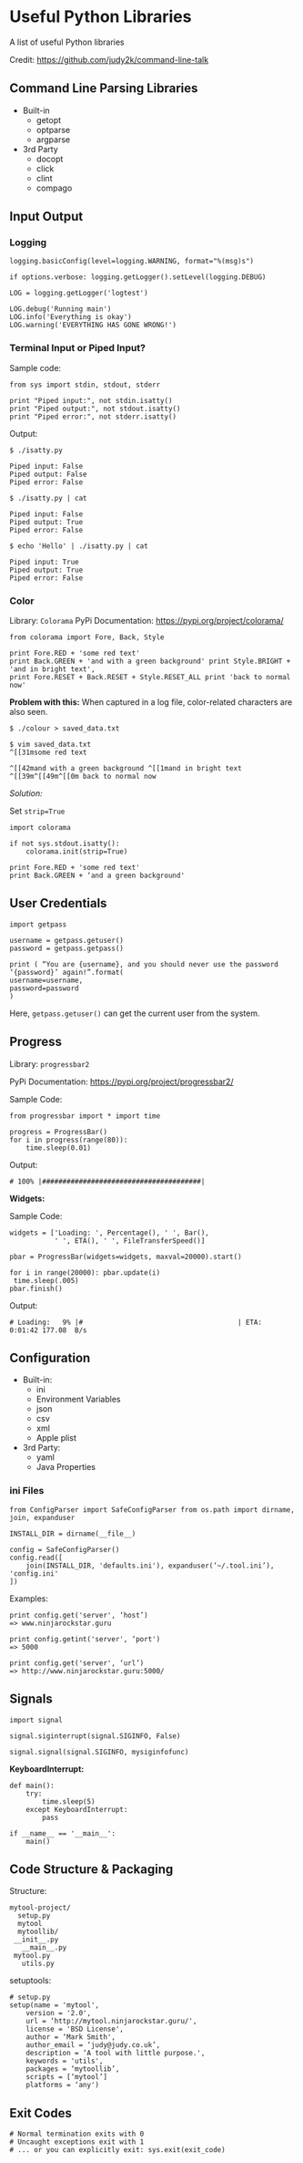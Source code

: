 # Useful Python Libraries

A list of useful Python libraries

Credit: https://github.com/judy2k/command-line-talk

## Command Line Parsing Libraries
* Built-in
  - getopt 
  - optparse
  - argparse
* 3rd Party
	- docopt
	- click
	- clint
	- compago

## Input Output

### Logging
```
logging.basicConfig(level=logging.WARNING, format="%(msg)s")

if options.verbose: logging.getLogger().setLevel(logging.DEBUG)

LOG = logging.getLogger('logtest') 

LOG.debug('Running main')
LOG.info('Everything is okay')
LOG.warning('EVERYTHING HAS GONE WRONG!')
```

### Terminal Input or Piped Input?

Sample code:
```
from sys import stdin, stdout, stderr

print "Piped input:", not stdin.isatty()
print "Piped output:", not stdout.isatty()
print "Piped error:", not stderr.isatty()
```

Output:
```
$ ./isatty.py 

Piped input: False
Piped output: False
Piped error: False  

$ ./isatty.py | cat 

Piped input: False
Piped output: True
Piped error: False 

$ echo 'Hello' | ./isatty.py | cat 

Piped input: True
Piped output: True
Piped error: False
```

### Color

Library: `Colorama`
PyPi Documentation: https://pypi.org/project/colorama/

```
from colorama import Fore, Back, Style  

print Fore.RED + 'some red text'  
print Back.GREEN + 'and with a green background' print Style.BRIGHT + 'and in bright text',
print Fore.RESET + Back.RESET + Style.RESET_ALL print 'back to normal now'
```

**Problem with this:**
When captured in a log file, color-related characters are also seen.
```
$ ./colour > saved_data.txt
  
$ vim saved_data.txt  
^[[31msome red text

^[[42mand with a green background ^[[1mand in bright text ^[[39m^[[49m^[[0m back to normal now
```

*Solution:*

Set `strip=True`
```
import colorama

if not sys.stdout.isatty():
    colorama.init(strip=True)

print Fore.RED + 'some red text'  
print Back.GREEN + ‘and a green background'
```
## User Credentials

```
import getpass 

username = getpass.getuser()  
password = getpass.getpass()  
  
print ( “You are {username}, and you should never use the password ‘{password}’ again!”.format(
username=username,
password=password
)
```
Here, `getpass.getuser()` can get the current user from the system.

## Progress

Library: `progressbar2`

PyPi Documentation: https://pypi.org/project/progressbar2/

Sample Code:
```
from progressbar import * import time  
  
progress = ProgressBar()  
for i in progress(range(80)):
	time.sleep(0.01) 
```

Output:
```
# 100% |#######################################|
```

**Widgets:**

Sample Code:
```
widgets = ['Loading: ', Percentage(), ' ', Bar(),
           ' ', ETA(), ' ', FileTransferSpeed()] 

pbar = ProgressBar(widgets=widgets, maxval=20000).start() 

for i in range(20000): pbar.update(i)
 time.sleep(.005)
pbar.finish()
```
Output:
```
# Loading:   9% |#                                      | ETA:  0:01:42 177.08  B/s
```

## Configuration

* Built-in:
	- ini
	- Environment Variables
	- json
	- csv
	- xml
	- Apple plist
* 3rd Party:
	- yaml
	- Java Properties

### ini Files

```
from ConfigParser import SafeConfigParser from os.path import dirname, join, expanduser
  
INSTALL_DIR = dirname(__file__)  
  
config = SafeConfigParser()  
config.read([
	join(INSTALL_DIR, 'defaults.ini'), expanduser(‘~/.tool.ini’), 'config.ini'
])
```

Examples:
```
print config.get('server', ‘host’)
=> www.ninjarockstar.guru

print config.getint('server', ‘port')
=> 5000

print config.get('server', ‘url’)
=> http://www.ninjarockstar.guru:5000/
```

## Signals

```
import signal  

signal.siginterrupt(signal.SIGINFO, False)  

signal.signal(signal.SIGINFO, mysiginfofunc)
```

**KeyboardInterrupt:**
```
def main():
	try:
		time.sleep(5)
	except KeyboardInterrupt:
		pass

if __name__ == '__main__':
	main()
```

## Code Structure & Packaging

Structure:
```
mytool-project/
  setup.py
  mytool
  mytoollib/ 
 __init__.py
   __main__.py 
 mytool.py
   utils.py
```

setuptools:
```
# setup.py
setup(name = 'mytool',
    version = '2.0',
    url = ‘http://mytool.ninjarockstar.guru/',
    license = 'BSD License',
    author = ‘Mark Smith',
    author_email = ‘judy@judy.co.uk’,
    description = ‘A tool with little purpose.',
    keywords = 'utils',
    packages = ‘mytoollib’,
    scripts = [‘mytool’]
    platforms = ‘any')
```

## Exit Codes

```
# Normal termination exits with 0
# Uncaught exceptions exit with 1
# ... or you can explicitly exit: sys.exit(exit_code)
```

